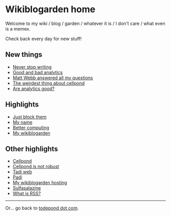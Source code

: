 # Wikiblogarden home

Welcome to my wiki / blog / garden / whatever it is / I don't care / what even is a memex.

Check back every day for new stuff!

## New things

- [Never stop writing](art/never-stop-writing)
- [Good and bad analytics](./social-media/analytics/good-and-bad)
- [Matt Webb answered all my questions](./social-media/what-is-rss/matt-webb-answered)
- [The weirdest thing about cellpond](./cellpond/the-weirdest-thing)
- [Are analytics good?](./social-media/analytics)

## Highlights

- [Just block them](./social-media/just-block-them)
- [My name](./my-name)
- [Better computing](./better-computing)
- [My wikiblogarden](./my-wikiblogarden)

## Other highlights

- [Cellpond](./cellpond)
- [Cellpond is not robust](./cellpond/is-not-robust)
- [Tadi web](./tadi-web)
- [Padi](./tadi-web/padi)
- [My wikiblogarden hosting](./my-wikiblogarden/hosting)
- [Sulfasalazine](./health/sulfasalazine)
- [What is RSS?](./social-media/what-is-rss)

<hr>

Or... go back to [todepond dot com](/).
